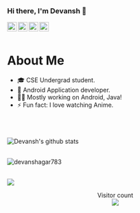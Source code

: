 ### Hi there, I'm Devansh 👋


<a href="https://www.facebook.com/devansh.agarwal.58">
  <img align="left" alt="Devansh's Facebook" width="22px" src="https://github.com/paulrobertlloyd/socialmediaicons/blob/main/facebook-48x48.png" />
</a>
<a href="https://www.linkedin.com/in/devansh-agarwal-85ab47177/">
  <img align="left" alt="Devansh's LinkedIn" width="22px" src="https://user-images.githubusercontent.com/47604864/102381927-d5b3dc00-3fef-11eb-892d-e65f16d9d199.png" />
</a>
<a href="https://www.instagram.com/_devanshagarwal__/">
  <img align="left" alt="Devansh's Instagram" width="22px" src="https://user-images.githubusercontent.com/47604864/102374897-dd6f8280-3fe7-11eb-8476-b315e5044df1.png" />
</a>
<a href="https://twitter.com/Devansh15702227">
  <img align="left" alt="Devansh's Twitter" width="22px" src="https://user-images.githubusercontent.com/47604864/102375725-d8f79980-3fe8-11eb-82e0-ee54caa50d9f.png" />
</a> 

<!--
**devanshagar783/devanshagar783** is a ✨ _special_ ✨ repository because its `README.md` (this file) appears on your GitHub profile.

Here are some ideas to get you started:

- 🔭 I’m currently working on ...
- 🌱 I’m currently learning ...
- 👯 I’m looking to collaborate on ...
- 🤔 I’m looking for help with ...
- 💬 Ask me about ...
- 📫 How to reach me: ...
- 😄 Pronouns: ...
- ⚡ Fun fact: ...
-->


<br />
<br />

# About Me

- 🎓 CSE Undergrad student.
- 📱 Android Application developer.
- 👨‍💻 Mostly working on Android, Java!
- ⚡ Fun fact: I love watching Anime.

<br />
<br />

![Devansh's github stats](https://github-readme-stats.vercel.app/api?username=devanshagar783&show_icons=true&theme=tokyonight)
<br />
<br />

<p><img align="center" src="https://github-readme-streak-stats.herokuapp.com/?user=devanshagar783&theme=tokyonight&&layout=compact" alt="devanshagar783" /></p>
<br />

<img src="https://github-readme-stats.vercel.app/api/top-langs/?username=devanshagar783&theme=tokyonight&&layout=compact">

<p align="center"> 
  Visitor count<br>
  <img src="https://profile-counter.glitch.me/devanshagar783/count.svg" />
</p>
